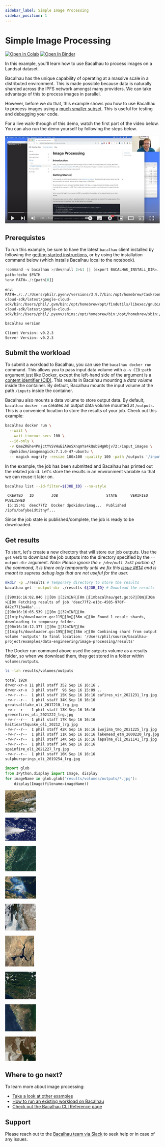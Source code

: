 ```yaml
---
sidebar_label: Simple Image Processing
sidebar_position: 1
---
```

# Simple Image Processing

[![Open In Colab](https://colab.research.google.com/assets/colab-badge.svg)](https://colab.research.google.com/github/bacalhau-project/examples/blob/main/data-engineering/image-processing/index.ipynb)
[![Open In Binder](https://mybinder.org/badge.svg)](https://mybinder.org/v2/gh/bacalhau-project/examples/HEAD?labpath=data-engineering%2Fimage-processing%2Findex.ipynb)

In this example, you'll learn how to use Bacalhau to process images on a Landsat dataset.

Bacalhau has the unique capability of operating at a massive scale in a distributed environment. This is made possible because data is naturally sharded across the IPFS network amongst many providers. We can take advantage of this to process images in parallel.

However, before we do that, this example shows you how to use Bacalhau to process images using a [much smaller subset](https://cloudflare-ipfs.com/ipfs/QmeZRGhe4PmjctYVSVHuEiA9oSXnqmYa4kQubSHgWbjv72). This is useful for testing and debugging your code.

For a live walk-through of this demo, watch the first part of the video below. You can also run the demo yourself by following the steps below.

[![Bacalhau Intro Video](/img/Bacalhau_Intro_Video_thumbnail.jpg)](https://www.youtube.com/watch?v=wkOh05J5qgA)

## Prerequistes

To run this example, be sure to have the latest `bacalhau` client installed by following the [getting started instructions](../../../getting-started/installation), or by using the installation command below (which installs Bacalhau local to the notebook).


```python
!command -v bacalhau >/dev/null 2>&1 || (export BACALHAU_INSTALL_DIR=.; curl -sL https://get.bacalhau.org/install.sh | bash)
path=!echo $PATH
%env PATH=./:{path[0]}
```

    env: PATH=./:./:/Users/phil/.pyenv/versions/3.9.7/bin:/opt/homebrew/Caskroom/google-cloud-sdk/latest/google-cloud-sdk/bin:/Users/phil/.gvm/bin:/opt/homebrew/opt/findutils/libexec/gnubin:/opt/homebrew/opt/coreutils/libexec/gnubin:/opt/homebrew/Caskroom/google-cloud-sdk/latest/google-cloud-sdk/bin:/Users/phil/.pyenv/shims:/opt/homebrew/bin:/opt/homebrew/sbin:/usr/local/bin:/usr/bin:/bin:/usr/sbin:/sbin:/usr/local/MacGPG2/bin:/Users/phil/.nexustools



```bash
bacalhau version
```

    Client Version: v0.2.3
    Server Version: v0.2.3


## Submit the workload

To submit a workload to Bacalhau, you can use the `bacalhau docker run` command. This allows you to pass input data volume with a `-v CID:path` argument just like Docker, except the left-hand side of the argument is a [content identifier (CID)](https://github.com/multiformats/cid). This results in Bacalhau mounting a *data volume* inside the container. By default, Bacalhau mounts the input volume at the path `/inputs` inside the container.

Bacalhau also mounts a data volume to store output data. By default, `bacalhau docker run` creates an output data volume mounted at `/outputs`. This is a convenient location to store the results of your job. Check out this example:


```bash
bacalhau docker run \
  --wait \
  --wait-timeout-secs 100 \
  --id-only \
  -v QmeZRGhe4PmjctYVSVHuEiA9oSXnqmYa4kQubSHgWbjv72:/input_images \
  dpokidov/imagemagick:7.1.0-47-ubuntu \
  -- magick mogrify -resize 100x100 -quality 100 -path /outputs '/input_images/*.jpg'
```

In the example, the job has been submitted and Bacalhau has printed out the related job id.
Let's store the results in an environment variable so that we can reuse it later on.


```bash
bacalhau list --id-filter=${JOB_ID} --no-style
```

     CREATED   ID        JOB                      STATE      VERIFIED  PUBLISHED               
     15:15:41  deec77f2  Docker dpokidov/imag...  Published            /ipfs/bafybeidtitnyf... 


Since the job state is published/complete, the job is ready to be downloaded.

## Get results

To start, let's create a new directory that will store our job outputs. Use the `get` verb to download the job outputs into the directory specified by the `--output-dir` argument.
_Note: Please ignore the `> /dev/null 2>&1` portion of the command, it is there only temporarily until we fix this [issue #614](https://github.com/filecoin-project/bacalhau/issues/614) and is meant to supress debug logs that are not useful for the user._


```bash
mkdir -p ./results # Temporary directory to store the results
bacalhau get --output-dir ./results ${JOB_ID} # Download the results
```

    [90m16:16:02.846 |[0m [32mINF[0m [1mbacalhau/get.go:67[0m[36m >[0m Fetching results of job 'deec77f2-e13c-4505-970f-842c7713a48a'...
    [90m16:16:05.539 |[0m [32mINF[0m [1mipfs/downloader.go:115[0m[36m >[0m Found 1 result shards, downloading to temporary folder.
    [90m16:16:12.377 |[0m [32mINF[0m [1mipfs/downloader.go:195[0m[36m >[0m Combining shard from output volume 'outputs' to final location: '/Users/phil/source/bacalhau-project/examples/data-engineering/image-processing/results'


The Docker run command above used the `outputs` volume as a results folder, so when we download them, they get stored in a folder within `volumes/outputs`.


```bash
ls -lah results/volumes/outputs
```

    total 192K
    drwxr-xr-x 11 phil staff 352 Sep 16 16:16 .
    drwxr-xr-x  3 phil staff  96 Sep 16 15:09 ..
    -rw-r--r--  1 phil staff 15K Sep 16 16:16 cafires_vir_2021231_lrg.jpg
    -rw-r--r--  1 phil staff 34K Sep 16 16:16 greatsaltlake_oli_2017210_lrg.jpg
    -rw-r--r--  1 phil staff 13K Sep 16 16:16 greecefires_oli_2021222_lrg.jpg
    -rw-r--r--  1 phil staff 17K Sep 16 16:16 haitiearthquake_oli_20212_lrg.jpg
    -rw-r--r--  1 phil staff 42K Sep 16 16:16 iwojima_tmo_2021225_lrg.jpg
    -rw-r--r--  1 phil staff 11K Sep 16 16:16 lakemead_etm_2000220_lrg.jpg
    -rw-r--r--  1 phil staff 14K Sep 16 16:16 lapalma_oli_2021141_lrg.jpg
    -rw-r--r--  1 phil staff 14K Sep 16 16:16 spainfire_oli_2021227_lrg.jpg
    -rw-r--r--  1 phil staff 16K Sep 16 16:16 sulphursprings_oli_2019254_lrg.jpg



```python
import glob
from IPython.display import Image, display
for imageName in glob.glob('results/volumes/outputs/*.jpg'):
    display(Image(filename=imageName))
```


    
![jpeg](index_files/index_14_0.jpg)
    



    
![jpeg](index_files/index_14_1.jpg)
    



    
![jpeg](index_files/index_14_2.jpg)
    



    
![jpeg](index_files/index_14_3.jpg)
    



    
![jpeg](index_files/index_14_4.jpg)
    



    
![jpeg](index_files/index_14_5.jpg)
    



    
![jpeg](index_files/index_14_6.jpg)
    



    
![jpeg](index_files/index_14_7.jpg)
    



    
![jpeg](index_files/index_14_8.jpg)
    


## Where to go next?

To learn more about image processing: 

* [Take a look at other examples](../../index.md)
* [How to run an existing workload on Bacalhau](../../../getting-started/workload-onboarding.md)
* [Check out the Bacalhau CLI Reference page](../../../all-flags.md)

## Support

Please reach out to the [Bacalhau team via Slack](https://filecoinproject.slack.com/archives/C02RLM3JHUY) to seek help or in case of any issues.
